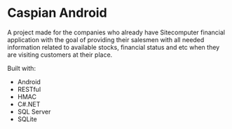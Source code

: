 # Caspian Android


A project made for the companies who already have Sitecomputer financial application with the goal of providing their salesmen with all needed information related to available stocks, financial status and etc when they are visiting customers at their place.

Built with:
- Android
- RESTful
- HMAC
- C#.NET
- SQL Server
- SQLite
